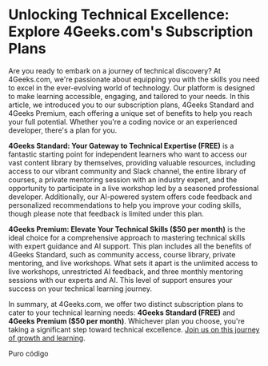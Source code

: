 # Unlocking Technical Excellence: Explore 4Geeks.com's Subscription Plans

Are you ready to embark on a journey of technical discovery? At 4Geeks.com, we're passionate about equipping you with the skills you need to excel in the ever-evolving world of technology. Our platform is designed to make learning accessible, engaging, and tailored to your needs. In this article, we introduced you to our subscription plans, 4Geeks Standard and 4Geeks Premium, each offering a unique set of benefits to help you reach your full potential. Whether you're a coding novice or an experienced developer, there's a plan for you. 

**4Geeks Standard: Your Gateway to Technical Expertise (FREE)** is a fantastic starting point for independent learners who want to access our vast content library by themselves, providing valuable resources, including access to our vibrant community and Slack channel, the entire library of courses, a private mentoring session with an industry expert, and the opportunity to participate in a live workshop led by a seasoned professional developer. Additionally, our AI-powered system offers code feedback and personalized recommendations to help you improve your coding skills, though please note that feedback is limited under this plan.

**4Geeks Premium: Elevate Your Technical Skills ($50 per month)** is the ideal choice for a comprehensive approach to mastering technical skills with expert guidance and AI support. This plan includes all the benefits of 4Geeks Standard, such as community access, course library, private mentoring, and live workshops. What sets it apart is the unlimited access to live workshops, unrestricted AI feedback, and three monthly mentoring sessions with our experts and AI. This level of support ensures your success on your technical learning journey.

In summary, at 4Geeks.com, we offer two distinct subscription plans to cater to your technical learning needs: **4Geeks Standard (FREE)** and **4Geeks Premium ($50 per month)**. Whichever plan you choose, you're taking a significant step toward technical excellence. [Join us on this journey of growth and learning](https://4geeks.com/pricing).

Puro código
